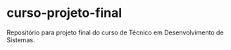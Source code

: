# curso-projeto-final
Repositório para projeto final do curso de Técnico em Desenvolvimento de Sistemas.
